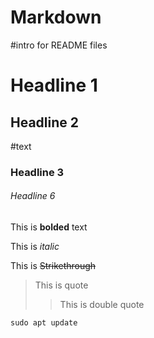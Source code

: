 # Markdown
#intro for README files
# Headline 1
## Headline 2
#text

### Headline 3

###### Headline 6

This is **bolded** text

This is  _italic_

This is ~~Strikethrough~~

>This is quote
>>This is double quote

```
sudo apt update
```